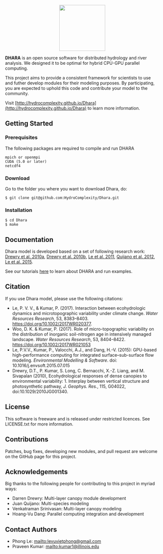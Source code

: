 
<p align="center">
<img src="http://hydrocomplexity.net/images/dharaD.png" width="150px" hspace=5 /> <br/>
</p>



**DHARA** is an open source software for distributed hydrology and river analysis. We designed it to be optimal for hybrid CPU-GPU parallel computing. 

This project aims to provide a consistent framework for scientists to use and futher develop  modules for their modeling purposes. By participating, you are expected to uphold this code and contribute your model to the community.

Visit [http://hydrocomplexity.github.io/Dhara](http://hydrocomplexity.github.io/Dhara) to learn more information.

## Getting Started

### Prerequisites

The following packages are required to compile and run DHARA
```
mpich or openmpi
CUDA (5.0 or later)
netcdf4
```


### Download

Go to the folder you where you want to download Dhara, do:
```
$ git clone git@github.com:HydroComplexity/Dhara.git
```

### Installation
```
$ cd Dhara
$ make
```

## Documentation
Dhara model is developed based on a set of following research work: [Drewry et al. 2010a](http://onlinelibrary.wiley.com/doi/10.1029/2010JG001340/abstract), [Drewry et al. 2010b](http://onlinelibrary.wiley.com/doi/10.1029/2010JG001341/abstract), [Le et al. 2011](http://www.pnas.org/content/108/37/15085.abstract), [Quijano et al. 2012](http://onlinelibrary.wiley.com/doi/10.1029/2011WR011416/abstract), [Le et al. 2015](http://www.sciencedirect.com/science/article/pii/S1364815215300207).

See our tutorials [here](https://github.com/HydroComplexity/Dhara/blob/master/docs/notebooks/Dhara_model.ipynb) to learn about DHARA and run examples.

## Citation
If you use Dhara model, please use the following citations:
* Le, P. V. V., & Kumar, P. (2017). Interaction between ecohydrologic dynamics and microtopographic variability under climate change. *Water Resources Research*, 53, 8383–8403. https://doi.org/10.1002/2017WR020377.
* Woo, D. K. & Kumar, P. (2017). Role of micro-topographic variability on the distribution of inorganic soil-nitrogen age in intensively managed landscape. *Water Resources Research*, 53, 8404–8422. https://doi.org/10.1002/2017WR021053
* Le, P.V.V., Kumar, P., Valocchi, A.J., and Dang, H.-V. (2015): GPU-based high-performance computing for integrated surface–sub-surface flow modeling. *Environmental Modelling & Software*. doi: 10.1016/j.envsoft.2015.07.015
* Drewry, D.T., P. Kumar, S. Long, C. Bernacchi, X.-Z. Liang, and M. Sivapalan (2010), Ecohydrological responses of dense canopies to environmental variability: 1. Interplay between vertical structure and photosynthetic pathway, *J. Geophys. Res.*, 115, G04022, doi:10.1029/2010JG001340.

## License
This software is freeware and is released under restricted licences. See LICENSE.txt for more information. 

## Contributions
Patches, bug fixes, developing new modules, and pull request are welcome on the GitHub page for this project.

## Acknowledgements
Big thanks to the following people for contributing to this project in myriad ways:
* Darren Drewry: Multi-layer canopy module development
* Juan Quijano: Multi-species modeling
* Venkatraman Srinivasan: Multi-layer canopy modeling 
* Hoang-Vu Dang: Parallel computing integration and development

## Contact Authors
* Phong Le: <mailto:levuvietphong@gmail.com>
* Praveen Kumar: <mailto:kumar1@illinois.edu>